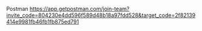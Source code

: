 Postman 
https://app.getpostman.com/join-team?invite_code=804230e4dd596f589d48b18a97fdd528&target_code=2f82139414e9981fb46fb1fb875ed791
